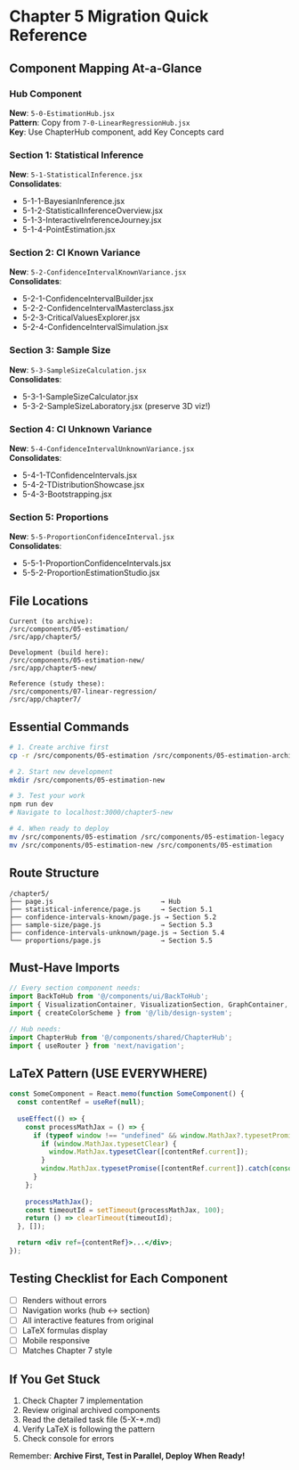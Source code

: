 # Chapter 5 Migration Quick Reference

## Component Mapping At-a-Glance

### Hub Component
**New**: `5-0-EstimationHub.jsx`  
**Pattern**: Copy from `7-0-LinearRegressionHub.jsx`  
**Key**: Use ChapterHub component, add Key Concepts card

### Section 1: Statistical Inference
**New**: `5-1-StatisticalInference.jsx`  
**Consolidates**: 
- 5-1-1-BayesianInference.jsx
- 5-1-2-StatisticalInferenceOverview.jsx
- 5-1-3-InteractiveInferenceJourney.jsx
- 5-1-4-PointEstimation.jsx

### Section 2: CI Known Variance  
**New**: `5-2-ConfidenceIntervalKnownVariance.jsx`  
**Consolidates**:
- 5-2-1-ConfidenceIntervalBuilder.jsx
- 5-2-2-ConfidenceIntervalMasterclass.jsx
- 5-2-3-CriticalValuesExplorer.jsx
- 5-2-4-ConfidenceIntervalSimulation.jsx

### Section 3: Sample Size
**New**: `5-3-SampleSizeCalculation.jsx`  
**Consolidates**:
- 5-3-1-SampleSizeCalculator.jsx
- 5-3-2-SampleSizeLaboratory.jsx (preserve 3D viz!)

### Section 4: CI Unknown Variance
**New**: `5-4-ConfidenceIntervalUnknownVariance.jsx`  
**Consolidates**:
- 5-4-1-TConfidenceIntervals.jsx
- 5-4-2-TDistributionShowcase.jsx
- 5-4-3-Bootstrapping.jsx

### Section 5: Proportions
**New**: `5-5-ProportionConfidenceInterval.jsx`  
**Consolidates**:
- 5-5-1-ProportionConfidenceIntervals.jsx
- 5-5-2-ProportionEstimationStudio.jsx

## File Locations

```
Current (to archive):
/src/components/05-estimation/
/src/app/chapter5/

Development (build here):
/src/components/05-estimation-new/
/src/app/chapter5-new/

Reference (study these):
/src/components/07-linear-regression/
/src/app/chapter7/
```

## Essential Commands

```bash
# 1. Create archive first
cp -r /src/components/05-estimation /src/components/05-estimation-archive

# 2. Start new development
mkdir /src/components/05-estimation-new

# 3. Test your work
npm run dev
# Navigate to localhost:3000/chapter5-new

# 4. When ready to deploy
mv /src/components/05-estimation /src/components/05-estimation-legacy
mv /src/components/05-estimation-new /src/components/05-estimation
```

## Route Structure

```
/chapter5/
├── page.js                           → Hub
├── statistical-inference/page.js     → Section 5.1
├── confidence-intervals-known/page.js → Section 5.2
├── sample-size/page.js               → Section 5.3
├── confidence-intervals-unknown/page.js → Section 5.4
└── proportions/page.js               → Section 5.5
```

## Must-Have Imports

```jsx
// Every section component needs:
import BackToHub from '@/components/ui/BackToHub';
import { VisualizationContainer, VisualizationSection, GraphContainer, ControlGroup } from '@/components/ui/VisualizationContainer';
import { createColorScheme } from '@/lib/design-system';

// Hub needs:
import ChapterHub from '@/components/shared/ChapterHub';
import { useRouter } from 'next/navigation';
```

## LaTeX Pattern (USE EVERYWHERE)

```jsx
const SomeComponent = React.memo(function SomeComponent() {
  const contentRef = useRef(null);
  
  useEffect(() => {
    const processMathJax = () => {
      if (typeof window !== "undefined" && window.MathJax?.typesetPromise && contentRef.current) {
        if (window.MathJax.typesetClear) {
          window.MathJax.typesetClear([contentRef.current]);
        }
        window.MathJax.typesetPromise([contentRef.current]).catch(console.error);
      }
    };
    
    processMathJax();
    const timeoutId = setTimeout(processMathJax, 100);
    return () => clearTimeout(timeoutId);
  }, []);

  return <div ref={contentRef}>...</div>;
});
```

## Testing Checklist for Each Component

- [ ] Renders without errors
- [ ] Navigation works (hub ↔ section)
- [ ] All interactive features from original
- [ ] LaTeX formulas display
- [ ] Mobile responsive
- [ ] Matches Chapter 7 style

## If You Get Stuck

1. Check Chapter 7 implementation
2. Review original archived components
3. Read the detailed task file (5-X-*.md)
4. Verify LaTeX is following the pattern
5. Check console for errors

Remember: **Archive First, Test in Parallel, Deploy When Ready!**